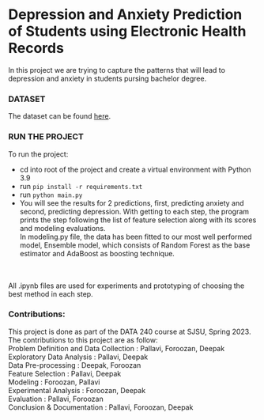 # Depression and Anxiety Prediction of Students using Electronic Health Records

In this project we are trying to capture the patterns that will lead to depression and anxiety in students pursing bachelor degree.
### DATASET
The dataset can be found [here](https://datadryad.org/stash/dataset/doi:10.5061/dryad.54qt7).

### RUN THE PROJECT
To run the project:
- cd into root of the project and create a virtual environment with Python 3.9
- run `pip install -r requirements.txt`
- run `python main.py`
- You will see the results for 2 predictions, first, predicting anxiety and second, predicting depression. With getting to each step, the program prints the step following the list of feature selection along with its scores and modeling evaluations.
<br>In modeling.py file, the data has been fitted to our most well performed model, Ensemble model, which consists of Random Forest as the base estimator and AdaBoost as boosting technique.
<br> 
<br>All .ipynb files are used for experiments and prototyping of choosing the best method in each step.

### Contributions:
This project is done as part of the DATA 240 course at SJSU, Spring 2023. The contributions to this project are as follow:
<br>Problem Definition and Data Collection : Pallavi, Foroozan, Deepak
<br>Exploratory Data Analysis : Pallavi, Deepak
<br>Data Pre-processing : Deepak, Foroozan
<br>Feature Selection : Pallavi, Deepak
<br>Modeling : Foroozan, Pallavi
<br>Experimental Analysis : Foroozan, Deepak
<br>Evaluation : Pallavi, Foroozan
<br>Conclusion & Documentation : Pallavi, Foroozan, Deepak




